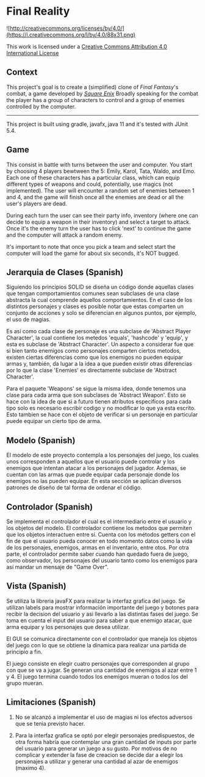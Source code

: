 Final Reality
=============

![http://creativecommons.org/licenses/by/4.0/](https://i.creativecommons.org/l/by/4.0/88x31.png)

This work is licensed under a 
[Creative Commons Attribution 4.0 International License](http://creativecommons.org/licenses/by/4.0/)

Context
-------

This project's goal is to create a (simplified) clone of _Final Fantasy_'s combat, a game developed
by [_Square Enix_](https://www.square-enix.com)
Broadly speaking for the combat the player has a group of characters to control and a group of 
enemies controlled by the computer.

---

This project is built using gradle, javafx,  java 11 and it's tested with JUnit 5.4.

Game
---

This consist in battle with turns between the user and computer. You start by choosing 4 players bewtween the 5:
Emily, Karol, Tata, Waldo, and Emo. Each one of these characters has a particular class, which can equip different
types of weapons and could, potentially, use magics (not implemented). The user will encounter a random set of
enemies between 1 and 4, and the game will finish once all the enemies are dead or all the user's players are dead.

During each turn the user can see their party info, inventory (where one can decide to equip a weapon in their inventory)
and select a target to attack. Once it's the enemy turn the user has to click 'next' to continue the game and the
computer will attack a random enemy.

It's important to note that once you pick a team and select start the computer will load the game for about six
seconds, it's NOT bugged.


Jerarquia de Clases (Spanish)
---

Siguiendo los principios SOLID se diseña un código donde aquellas clases que tengan comportamientos comunes
sean subclases de una clase abstracta la cual comprende aquellos comportamientos. En el caso de los distintos
personajes y clases es posible notar que estas comparten un conjunto de acciones y solo se diferencian en
algunos puntos, por ejemplo, el uso de magias.

Es así como cada clase de personaje es una subclase de 'Abstract Player Character', la cual contiene los metedos 'equals',
'hashcode' y 'equip', y esta es subclase de 'Abstract Character'. Un aspecto a considerar fue que si bien tanto enemigos como
personajes comparten ciertos metodos, existen ciertas diferencias como que los enemigos no pueden equipar armas y, también, da
lugar a la idea a que pueden existir otras diferencias por lo que la clase 'Enemies' es directamente subclase de
'Abstract Character'.

Para el paquete 'Weapons' se sigue la misma idea, donde tenemos una clase para cada arma que son subclases de 'Abstract Weapon'.
Esto se hace con la idea de que si a futuro tienen atributos especificos para cada tipo solo es necesario escribir
codigo y no modificar lo que ya esta escrito. Esto tambien se hace con el objeto de verificar si un personaje
en particular puede equipar un cierto tipo de arma.

Modelo (Spanish)
---

El modelo de este proyecto contempla a los personajes del juego, los cuales unos corresponden a aquellos que el usuario puede
controlar y los enemigos que intentan atacar a los personajes del jugador. Ademas, se cuentan con las armas que puede equipar cada
personaje donde los enemigos no las pueden equipar. En esta sección se aplican diversos patrones de diseño de tal forma de ordenar
el código.


Controlador (Spanish)
---

Se implementa el controlador el cual es el intermediario entre el usuario y los objetos del modelo. El controlador
contiene los metodos que permiten que los objetos interactuen entre sí. Cuenta con los métodos getters con el fin de que el usuario
pueda conocer en todo momento datos como la vida de los personajes, enemigos, armas en el inventario, entre otos. Por otra parte,
el controlador permite saber cuando han quedado fuera de juego, como observador, los personajes del usuario tanto como los enemigos para así mandar un
mensaje de "Game Over".


Vista (Spanish)
---


Se utiliza la libreria javaFX para realizar la interfaz grafica del juego. Se utilizan labels para mostrar información
importante del juego y botones para recibir la decision del usuario y asi llevarlo a las distintas fases del juego.
Se toma en cuenta el input del usuario para saber a que enemigo atacar, que arma equipar y los personajes que desea utilizar.

El GUI se comunica directamente con el controlador que maneja los objetos del juego con lo que se obtiene la dinamica para
realizar una partida de principio a fin.

El juego consiste en elegir cuatro personajes que corresponden al grupo con que se va a jugar. Se generan una cantidad de enemigos
al azar entre 1 y 4. El juego termina cuando todos los enemigos mueran o todos los del grupo mueran.


Limitaciones (Spanish)
---


1. No se alcanzó a implementar el uso de magias ni los efectos adversos que se tenia previsto hacer.

2. Para la interfaz grafica se optó por elegir personajes predispuestos, de otra forma habría que contemplar una gran cantidad de inputs por parte del usuario
para generar un juego a su gusto. Por motivos de no complicar y extender la fase de creacion se decide dar a elegir los personajes a utilizar y generar una cantidad
al azar de enemigos (maximo 4).
